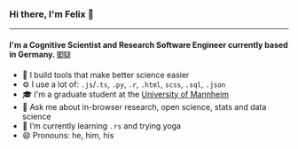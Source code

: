 ### Hi there, I'm Felix 👋
---

#### I'm a Cognitive Scientist and Research Software Engineer currently based in Germany. 🇪🇺

- 🔭 I build tools that make better science easier
- ⚙️ I use a lot of: `.js`/`.ts`, `.py`, `.r`, `.html`, `scss`, `.sql`, `.json`
- 🎓 I'm a graduate student at the [University of Mannheim](https://uni-mannheim.de/)
- 💬 Ask me about in-browser research, open science, stats and data science
- 🌱 I’m currently learning `.rs` and trying yoga
- 😄 Pronouns: he, him, his
